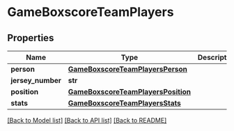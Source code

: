# GameBoxscoreTeamPlayers

## Properties
Name | Type | Description | Notes
------------ | ------------- | ------------- | -------------
**person** | [**GameBoxscoreTeamPlayersPerson**](GameBoxscoreTeamPlayersPerson.md) |  | [optional] 
**jersey_number** | **str** |  | [optional] 
**position** | [**GameBoxscoreTeamPlayersPosition**](GameBoxscoreTeamPlayersPosition.md) |  | [optional] 
**stats** | [**GameBoxscoreTeamPlayersStats**](GameBoxscoreTeamPlayersStats.md) |  | [optional] 

[[Back to Model list]](../README.md#documentation-for-models) [[Back to API list]](../README.md#documentation-for-api-endpoints) [[Back to README]](../README.md)


